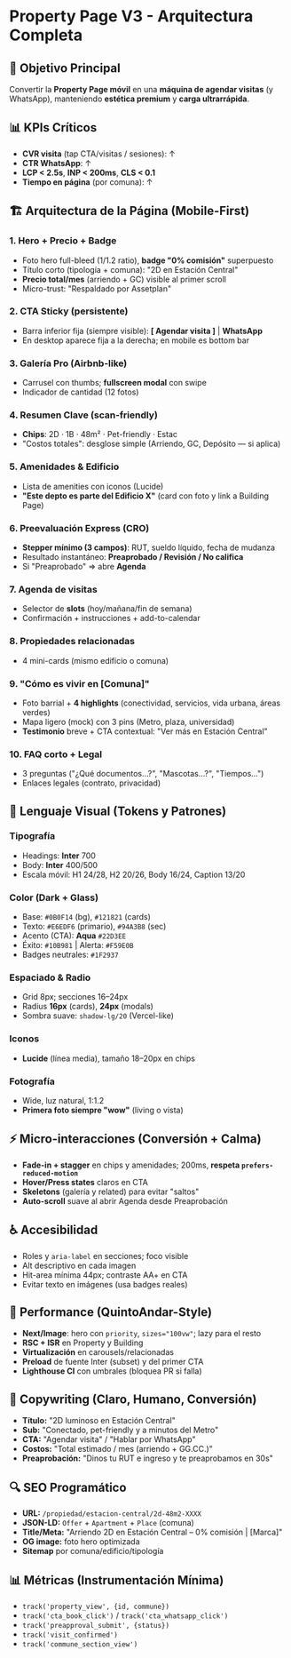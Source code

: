 # Property Page V3 - Arquitectura Completa

## 🎯 Objetivo Principal
Convertir la **Property Page móvil** en una **máquina de agendar visitas** (y WhatsApp), manteniendo **estética premium** y **carga ultrarrápida**.

## 📊 KPIs Críticos
- **CVR visita** (tap CTA/visitas / sesiones): ↑
- **CTR WhatsApp**: ↑
- **LCP < 2.5s**, **INP < 200ms**, **CLS < 0.1**
- **Tiempo en página** (por comuna): ↑

## 🏗️ Arquitectura de la Página (Mobile-First)

### 1. **Hero + Precio + Badge**
- Foto hero full-bleed (1/1.2 ratio), **badge "0% comisión"** superpuesto
- Título corto (tipología + comuna): "2D en Estación Central"
- **Precio total/mes** (arriendo + GC) visible al primer scroll
- Micro-trust: "Respaldado por Assetplan"

### 2. **CTA Sticky (persistente)**
- Barra inferior fija (siempre visible): **[ Agendar visita ]** | **WhatsApp**
- En desktop aparece fija a la derecha; en mobile es bottom bar

### 3. **Galería Pro (Airbnb-like)**
- Carrusel con thumbs; **fullscreen modal** con swipe
- Indicador de cantidad (12 fotos)

### 4. **Resumen Clave (scan-friendly)**
- **Chips**: 2D · 1B · 48m² · Pet-friendly · Estac
- "Costos totales": desglose simple (Arriendo, GC, Depósito — si aplica)

### 5. **Amenidades & Edificio**
- Lista de amenities con iconos (Lucide)
- **"Este depto es parte del Edificio X"** (card con foto y link a Building Page)

### 6. **Preevaluación Express (CRO)**
- **Stepper mínimo (3 campos)**: RUT, sueldo líquido, fecha de mudanza
- Resultado instantáneo: **Preaprobado / Revisión / No califica**
- Si "Preaprobado" ⇒ abre **Agenda**

### 7. **Agenda de visitas**
- Selector de **slots** (hoy/mañana/fin de semana)
- Confirmación + instrucciones + add-to-calendar

### 8. **Propiedades relacionadas**
- 4 mini-cards (mismo edificio o comuna)

### 9. **"Cómo es vivir en [Comuna]"**
- Foto barrial + **4 highlights** (conectividad, servicios, vida urbana, áreas verdes)
- Mapa ligero (mock) con 3 pins (Metro, plaza, universidad)
- **Testimonio** breve + CTA contextual: "Ver más en Estación Central"

### 10. **FAQ corto + Legal**
- 3 preguntas ("¿Qué documentos…?", "Mascotas…?", "Tiempos…")
- Enlaces legales (contrato, privacidad)

## 🎨 Lenguaje Visual (Tokens y Patrones)

### Tipografía
- Headings: **Inter** 700
- Body: **Inter** 400/500
- Escala móvil: H1 24/28, H2 20/26, Body 16/24, Caption 13/20

### Color (Dark + Glass)
- Base: `#0B0F14` (bg), `#121821` (cards)
- Texto: `#E6EDF6` (primario), `#94A3B8` (sec)
- Acento (CTA): **Aqua** `#22D3EE`
- Éxito: `#10B981` | Alerta: `#F59E0B`
- Badges neutrales: `#1F2937`

### Espaciado & Radio
- Grid 8px; secciones 16–24px
- Radius **16px** (cards), **24px** (modals)
- Sombra suave: `shadow-lg/20` (Vercel-like)

### Iconos
- **Lucide** (línea media), tamaño 18–20px en chips

### Fotografía
- Wide, luz natural, 1:1.2
- **Primera foto siempre "wow"** (living o vista)

## ⚡ Micro-interacciones (Conversión + Calma)
- **Fade-in + stagger** en chips y amenidades; 200ms, **respeta `prefers-reduced-motion`**
- **Hover/Press states** claros en CTA
- **Skeletons** (galería y related) para evitar "saltos"
- **Auto-scroll** suave al abrir Agenda desde Preaprobación

## ♿ Accesibilidad
- Roles y `aria-label` en secciones; foco visible
- Alt descriptivo en cada imagen
- Hit-area mínima 44px; contraste AA+ en CTA
- Evitar texto en imágenes (usa badges reales)

## 🚀 Performance (QuintoAndar-Style)
- **Next/Image**: hero con `priority`, `sizes="100vw"`; lazy para el resto
- **RSC + ISR** en Property y Building
- **Virtualización** en carousels/relacionadas
- **Preload** de fuente Inter (subset) y del primer CTA
- **Lighthouse CI** con umbrales (bloquea PR si falla)

## 📝 Copywriting (Claro, Humano, Conversión)
- **Título:** "2D luminoso en Estación Central"
- **Sub:** "Conectado, pet-friendly y a minutos del Metro"
- **CTA:** "Agendar visita" / "Hablar por WhatsApp"
- **Costos:** "Total estimado / mes (arriendo + GG.CC.)"
- **Preaprobación:** "Dinos tu RUT e ingreso y te preaprobamos en 30s"

## 🔍 SEO Programático
- **URL:** `/propiedad/estacion-central/2d-48m2-XXXX`
- **JSON-LD:** `Offer` + `Apartment` + `Place` (comuna)
- **Title/Meta:** "Arriendo 2D en Estación Central – 0% comisión | [Marca]"
- **OG image:** foto hero optimizada
- **Sitemap** por comuna/edificio/tipología

## 📊 Métricas (Instrumentación Mínima)
- `track('property_view', {id, commune})`
- `track('cta_book_click')` / `track('cta_whatsapp_click')`
- `track('preapproval_submit', {status})`
- `track('visit_confirmed')`
- `track('commune_section_view')`

